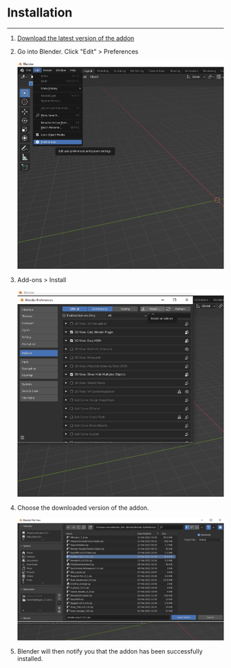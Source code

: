 # Installation

___

1. [Download the latest version of the addon](https://github.com/PavelBlend/blender-xray/releases)

2. Go into Blender. Click "Edit" > Preferences

    ![Installing-P1 centered](images/0.png)

3. Add-ons > Install

    ![Installing-P2 centered](images/1.png)

4. Choose the downloaded version of the addon.

    ![Installing-P3 centered](images/2.png)

5. Blender will then notify you that the addon has been successfully installed.
